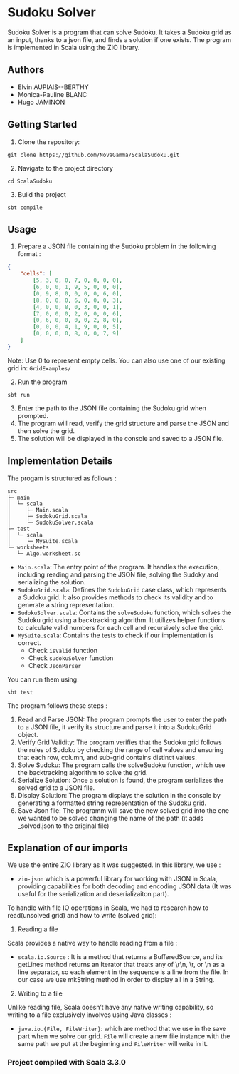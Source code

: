 # Sudoku Solver 

Sudoku Solver is a program that can solve Sudoku. It takes a Sudoku grid as an input, thanks to a json file, and finds a solution if one exists. The program is implemented in Scala using the ZIO library.

## Authors
- Elvin AUPIAIS--BERTHY
- Monica-Pauline BLANC
- Hugo JAMINON

## Getting Started

1. Clone the repository: 
```
git clone https://github.com/NovaGamma/ScalaSudoku.git
```
2. Navigate to the project directory 
```
cd ScalaSudoku
```
3. Build the project
```
sbt compile
```

## Usage

1. Prepare a JSON file containing the Sudoku problem in the following format :

```json
{
    "cells": [
        [5, 3, 0, 0, 7, 0, 0, 0, 0],
        [6, 0, 0, 1, 9, 5, 0, 0, 0],
        [0, 9, 8, 0, 0, 0, 0, 6, 0],
        [8, 0, 0, 0, 6, 0, 0, 0, 3],
        [4, 0, 0, 8, 0, 3, 0, 0, 1],
        [7, 0, 0, 0, 2, 0, 0, 0, 6],
        [0, 6, 0, 0, 0, 0, 2, 8, 0],
        [0, 0, 0, 4, 1, 9, 0, 0, 5],
        [0, 0, 0, 0, 8, 0, 0, 7, 9]
    ]
}
```
Note: Use 0 to represent empty cells.
You can also use one of our existing grid in: `GridExamples/`

2. Run the program
```
sbt run
```
3. Enter the path to the JSON file containing the Sudoku grid when prompted.
4. The program will read, verify the grid structure and parse the JSON and then solve the grid.
5. The solution will be displayed in the console and saved to a JSON file.

## Implementation Details
The progam is structured as follows :
```
src                          
├─ main                      
│  └─ scala                  
│     ├─ Main.scala          
│     ├─ SudokuGrid.scala    
│     └─ SudokuSolver.scala  
├─ test                      
│  └─ scala                  
│     └─ MySuite.scala       
└─ worksheets                
   └─ Algo.worksheet.sc      
```

- `Main.scala`: The entry point of the program. It handles the execution, including reading and parsing the JSON file, solving the Sudoky and serializing the solution.
- `SudokuGrid.scala`: Defines the `SudokuGrid` case class, which represents a Sudoku grid. It also provides methods to check its validity and to generate a string representation.
- `SudokuSolver.scala`: Contains the `solveSudoku` function, which solves the Sudoku grid using a backtracking algorithm. It utilizes helper functions to calculate valid numbers for each cell and recursively solve the grid.
- `MySuite.scala`: Contains the tests to check if our implementation is correct. 
    * Check `isValid` function
    * Check `sudokuSolver` function
    * Check `JsonParser`


You can run them using: 
```
sbt test
```

The program follows these steps :
1. Read and Parse JSON: The program prompts the user to enter the path to a JSON file, it verify its structure and parse it into a SudokuGrid object.
2. Verify Grid Validity: The program verifies that the Sudoku grid follows the rules of Sudoku by checking the range of cell values and ensuring that each row, column, and sub-grid contains distinct values.
3. Solve Sudoku: The program calls the solveSudoku function, which use the backtracking algorithm to solve the grid.
4. Serialize Solution: Once a solution is found, the program serializes the solved grid to a JSON file.
5. Display Solution: The program displays the solution in the console by generating a formatted string representation of the Sudoku grid.
6. Save Json file: The programm will save the new solved grid into the one we wanted to be solved changing the name of the path (it adds _solved.json to the original file)

## Explanation of our imports
We use the entire ZIO library as it was suggested. In this library, we use :
- `zio-json` which is a powerful library for working with JSON in Scala, providing capabilities for both decoding and encoding JSON data (It was useful for the serialization and deserializaiton part).

To handle with file IO operations in Scala, we had to research how to read(unsolved grid) and how to write (solved grid):

1. Reading a file

Scala provides a native way to handle reading from a file : 
- `scala.io.Source` : It is a method that returns a BufferedSource, and its getLines method returns an Iterator that treats any of \r\n, \r, or \n as a line separator, so each element in the sequence is a line from the file. In our case we use mkString method in order to display all in a String.

2. Writing to a file

Unlike reading file, Scala doesn’t have any native writing capability, so writing to a file exclusively involves using Java classes :
- `java.io.{File, FileWriter}`: which are method that we use in the save part when we solve our grid. `File` will create a new file instance with the same path we put at the beginning and `FileWriter` will write in it.

### Project compiled with Scala 3.3.0

